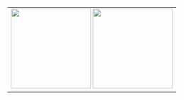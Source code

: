 
<table>
  <tr>
    <td>
  <img height="180em" src="https://github-readme-stats.vercel.app/api?username=iliekrishna&show_icons=true&theme=tokyonight&include_all_commits=true&count_private=true"/>
    <img height="180em" src="https://github-readme-stats.vercel.app/api/top-langs/?username=iliekrishna&layout=compact&langs_count=16&theme=tokyonight"/>
      </td>
  </tr>
</table><br/>
